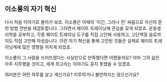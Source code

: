## 이소룡의 자기 혁신
다시 처음 이야기로 돌아가 보죠. 이소룡은 이때의 '이긴, 그러나 진' 싸움으로 자신의 훈련 방법 전반을 재검토합니다. 그러면서 웨이트 트레이닝에 관심을 갖게 되었죠. 운동생리학을 공부하고, 각종 웨이트 트레이닝 도구를 직접 고안해 사용하고, 고단백질 음료까지도 직접 고안해 마셨습니다. 이런 자기 혁신을 통해 고안된 것들은 실제로 웨이트 트레이닝계에 많은 영향을 끼치게 되었죠.

이소룡이 그 사람을 쓰러뜨렸다는 사실만으로 만족했다면 어땠을까요? 아마 그의 삶은 아주 지루했을 것이고, 세계 최고라는 이야기도 듣지 못했을 수 있겠죠.

여러분은 어떤 하루를 살고 계신가요? 지루하거나 불안하지는 않으신가요?